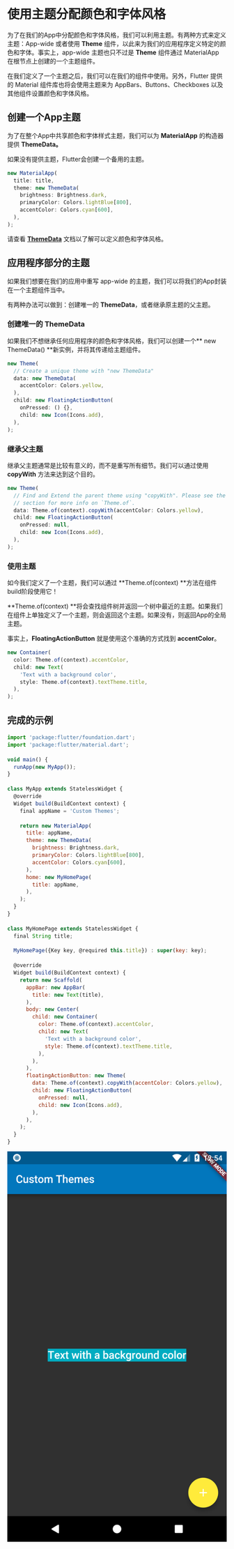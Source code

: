 # 使用主题分配颜色和字体风格

为了在我们的App中分配颜色和字体风格，我们可以利用主题。有两种方式来定义主题：App-wide 或者使用 **Theme** 组件，以此来为我们的应用程序定义特定的颜色和字体。事实上，app-wide 主题也只不过是 **Theme** 组件通过 MaterialApp 在根节点上创建的一个主题组件。

在我们定义了一个主题之后，我们可以在我们的组件中使用。另外，Flutter 提供的 Material 组件库也将会使用主题来为 AppBars、Buttons、Checkboxes 以及其他组件设置颜色和字体风格。

## 创建一个App主题

为了在整个App中共享颜色和字体样式主题，我们可以为 **MaterialApp** 的构造器提供 **ThemeData。**

如果没有提供主题，Flutter会创建一个备用的主题。

```js
new MaterialApp(
  title: title,
  theme: new ThemeData(
    brightness: Brightness.dark,
    primaryColor: Colors.lightBlue[800],
    accentColor: Colors.cyan[600],
  ),
);
```

请查看 [**ThemeData**](https://docs.flutter.io/flutter/material/ThemeData-class.html) 文档以了解可以定义颜色和字体风格。

## 应用程序部分的主题

如果我们想要在我们的应用中重写 app-wide 的主题，我们可以将我们的App封装在一个主题组件当中。

有两种办法可以做到：创建唯一的 **ThemeData**，或者继承原主题的父主题。

### 创建唯一的 **ThemeData**

如果我们不想继承任何应用程序的颜色和字体风格，我们可以创建一个** new ThemeData\(\) **新实例，并将其传递给主题组件。

```js
new Theme(
  // Create a unique theme with "new ThemeData"
  data: new ThemeData(
    accentColor: Colors.yellow,
  ),
  child: new FloatingActionButton(
    onPressed: () {},
    child: new Icon(Icons.add),
  ),
);
```

### 继承父主题

继承父主题通常是比较有意义的，而不是重写所有细节。我们可以通过使用 **copyWith** 方法来达到这个目的。

```js
new Theme(
  // Find and Extend the parent theme using "copyWith". Please see the next 
  // section for more info on `Theme.of`.
  data: Theme.of(context).copyWith(accentColor: Colors.yellow),
  child: new FloatingActionButton(
    onPressed: null,
    child: new Icon(Icons.add),
  ),
);
```

### 使用主题

如今我们定义了一个主题，我们可以通过 **Theme.of\(context\) **方法在组件build阶段使用它！

**Theme.of\(context\)  **将会查找组件树并返回一个树中最近的主题。如果我们在组件上单独定义了一个主题，则会返回这个主题。如果没有，则返回App的全局主题。

事实上，**FloatingActionButton** 就是使用这个准确的方式找到 **accentColor**。

```js
new Container(
  color: Theme.of(context).accentColor,
  child: new Text(
    'Text with a background color',
    style: Theme.of(context).textTheme.title,
  ),
);
```

## 完成的示例

```js
import 'package:flutter/foundation.dart';
import 'package:flutter/material.dart';

void main() {
  runApp(new MyApp());
}

class MyApp extends StatelessWidget {
  @override
  Widget build(BuildContext context) {
    final appName = 'Custom Themes';

    return new MaterialApp(
      title: appName,
      theme: new ThemeData(
        brightness: Brightness.dark,
        primaryColor: Colors.lightBlue[800],
        accentColor: Colors.cyan[600],
      ),
      home: new MyHomePage(
        title: appName,
      ),
    );
  }
}

class MyHomePage extends StatelessWidget {
  final String title;

  MyHomePage({Key key, @required this.title}) : super(key: key);

  @override
  Widget build(BuildContext context) {
    return new Scaffold(
      appBar: new AppBar(
        title: new Text(title),
      ),
      body: new Center(
        child: new Container(
          color: Theme.of(context).accentColor,
          child: new Text(
            'Text with a background color',
            style: Theme.of(context).textTheme.title,
          ),
        ),
      ),
      floatingActionButton: new Theme(
        data: Theme.of(context).copyWith(accentColor: Colors.yellow),
        child: new FloatingActionButton(
          onPressed: null,
          child: new Icon(Icons.add),
        ),
      ),
    );
  }
}
```

![](/assets/themes.png)

